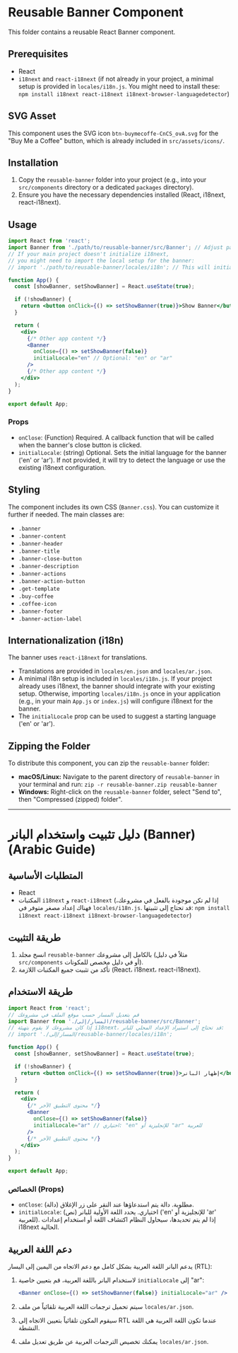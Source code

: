 # Reusable Banner Component

This folder contains a reusable React Banner component.

## Prerequisites

- React
- `i18next` and `react-i18next` (if not already in your project, a minimal setup is provided in `locales/i18n.js`. You might need to install these: `npm install i18next react-i18next i18next-browser-languagedetector`)

## SVG Asset

This component uses the SVG icon `btn-buymecoffe-CnCS_ovA.svg` for the "Buy Me a Coffee" button, which is already included in `src/assets/icons/`.

## Installation

1.  Copy the `reusable-banner` folder into your project (e.g., into your `src/components` directory or a dedicated `packages` directory).
2.  Ensure you have the necessary dependencies installed (React, i18next, react-i18next).

## Usage

```jsx
import React from 'react';
import Banner from './path/to/reusable-banner/src/Banner'; // Adjust path accordingly
// If your main project doesn't initialize i18next,
// you might need to import the local setup for the banner:
// import './path/to/reusable-banner/locales/i18n'; // This will initialize i18n if not already done

function App() {
  const [showBanner, setShowBanner] = React.useState(true);

  if (!showBanner) {
    return <button onClick={() => setShowBanner(true)}>Show Banner</button>;
  }

  return (
    <div>
      {/* Other app content */}
      <Banner 
        onClose={() => setShowBanner(false)} 
        initialLocale="en" // Optional: "en" or "ar"
      />
      {/* Other app content */}
    </div>
  );
}

export default App;
```

### Props

-   `onClose`: (Function) Required. A callback function that will be called when the banner's close button is clicked.
-   `initialLocale`: (string) Optional. Sets the initial language for the banner ('en' or 'ar'). If not provided, it will try to detect the language or use the existing i18next configuration.

## Styling

The component includes its own CSS (`Banner.css`). You can customize it further if needed.
The main classes are:
- `.banner`
- `.banner-content`
- `.banner-header`
- `.banner-title`
- `.banner-close-button`
- `.banner-description`
- `.banner-actions`
- `.banner-action-button`
- `.get-template`
- `.buy-coffee`
- `.coffee-icon`
- `.banner-footer`
- `.banner-action-label`

## Internationalization (i18n)

The banner uses `react-i18next` for translations.
-   Translations are provided in `locales/en.json` and `locales/ar.json`.
-   A minimal i18n setup is included in `locales/i18n.js`. If your project already uses i18next, the banner should integrate with your existing setup. Otherwise, importing `locales/i18n.js` once in your application (e.g., in your main `App.js` or `index.js`) will configure i18next for the banner.
-   The `initialLocale` prop can be used to suggest a starting language ('en' or 'ar').

## Zipping the Folder

To distribute this component, you can zip the `reusable-banner` folder:

-   **macOS/Linux:** Navigate to the parent directory of `reusable-banner` in your terminal and run:
    `zip -r reusable-banner.zip reusable-banner`
-   **Windows:** Right-click on the `reusable-banner` folder, select "Send to", then "Compressed (zipped) folder".

---

# دليل تثبيت واستخدام البانر (Banner) (Arabic Guide)

## المتطلبات الأساسية

- React
- المكتبات `i18next` و `react-i18next` (إذا لم تكن موجودة بالفعل في مشروعك، فهناك إعداد مصغر متوفر في `locales/i18n.js`. قد تحتاج إلى تثبيتها: `npm install i18next react-i18next i18next-browser-languagedetector`)

## طريقة التثبيت

1. انسخ مجلد `reusable-banner` بالكامل إلى مشروعك (مثلاً في دليل `src/components` أو في دليل مخصص للمكونات).
2. تأكد من تثبيت جميع المكتبات اللازمة (React، i18next، react-i18next).

## طريقة الاستخدام

```jsx
import React from 'react';
// قم بتعديل المسار حسب موقع الملف في مشروعك
import Banner from './المسار/إلى/reusable-banner/src/Banner'; 
// إذا كان مشروعك لا يقوم بتهيئة i18next، قد تحتاج إلى استيراد الإعداد المحلي للبانر:
// import './المسار/إلى/reusable-banner/locales/i18n';

function App() {
  const [showBanner, setShowBanner] = React.useState(true);

  if (!showBanner) {
    return <button onClick={() => setShowBanner(true)}>إظهار البانر</button>;
  }

  return (
    <div>
      {/* محتوى التطبيق الآخر */}
      <Banner 
        onClose={() => setShowBanner(false)} 
        initialLocale="ar" // اختياري: "en" للإنجليزية أو "ar" للعربية
      />
      {/* محتوى التطبيق الآخر */}
    </div>
  );
}

export default App;
```

### الخصائص (Props)

- `onClose`: (دالة) مطلوبة. دالة يتم استدعاؤها عند النقر على زر الإغلاق.
- `initialLocale`: (نص) اختياري. يحدد اللغة الأولية للبانر ('en' للإنجليزية أو 'ar' للعربية). إذا لم يتم تحديدها، سيحاول النظام اكتشاف اللغة أو استخدام إعدادات i18next الحالية.

## دعم اللغة العربية

يدعم البانر اللغة العربية بشكل كامل مع دعم الاتجاه من اليمين إلى اليسار (RTL):

1. لاستخدام البانر باللغة العربية، قم بتعيين خاصية `initialLocale` إلى "ar":
   ```jsx
   <Banner onClose={() => setShowBanner(false)} initialLocale="ar" />
   ```

2. سيتم تحميل ترجمات اللغة العربية تلقائياً من ملف `locales/ar.json`.

3. سيقوم المكون تلقائياً بتعيين الاتجاه إلى RTL عندما تكون اللغة العربية هي اللغة النشطة.

4. يمكنك تخصيص الترجمات العربية عن طريق تعديل ملف `locales/ar.json`. 
